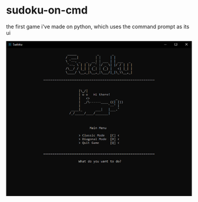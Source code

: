 # sudoku-on-cmd
the first game i've made on python, which uses the command prompt as its ui

![](images/sudoku_main_menu.png)

